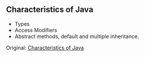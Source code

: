 ## Characteristics of Java ##

- Types
- Access Modifiers
- Abstract methods, default and multiple inheritance.

Original:
[Characteristics of Java](https://github.com/andrelugomes/digital-innovation-one/tree/master/caracteristicas-da-linguagem-java)



